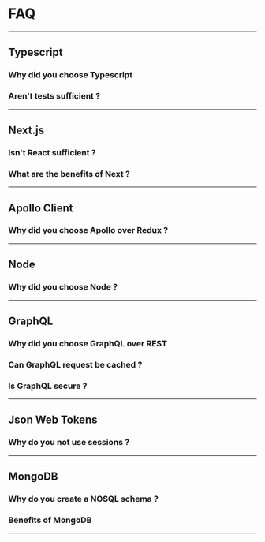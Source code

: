 # FAQ

<hr/>

## Typescript

### Why did you choose Typescript

### Aren't tests sufficient ?

<hr/>

## Next.js

### Isn't React sufficient ?

### What are the benefits of Next ?

<hr/>

## Apollo Client

### Why did you choose Apollo over Redux ?

<hr/>

## Node

### Why did you choose Node ?

<hr/>

## GraphQL

### Why did you choose GraphQL over REST

### Can GraphQL request be cached ?

### Is GraphQL secure ?

<hr/>

## Json Web Tokens

### Why do you not use sessions ?

<hr/>

## MongoDB

### Why do you create a NOSQL schema ?

### Benefits of MongoDB

<hr/>
